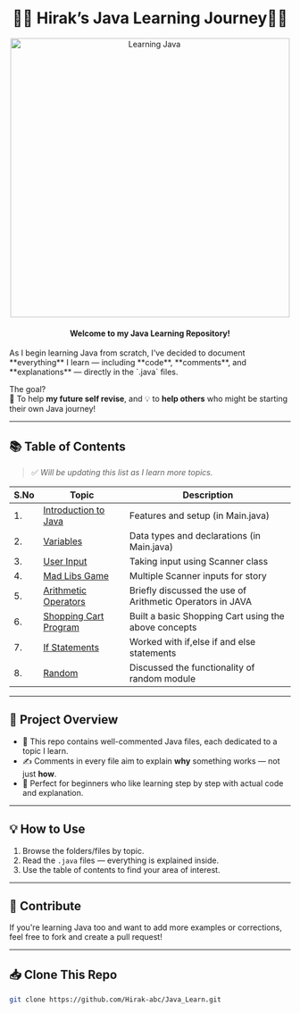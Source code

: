 <h1 align="center">🧑‍💻 Hirak’s Java Learning Journey🧑‍💻</h1>

<p align="center">
  <img src="https://media.giphy.com/media/qgQUggAC3Pfv687qPC/giphy.gif" alt="Learning Java" width="500">
</p>


<h4 align="center">Welcome to my Java Learning Repository!</h4> 
As I begin learning Java from scratch, I’ve decided to document **everything** I learn — including **code**, **comments**, and **explanations** — directly in the `.java` files.

The goal?  
📘 To help **my future self revise**, and 💡 to **help others** who might be starting their own Java journey!

---

## 📚 Table of Contents

> ✅ *Will be updating this list as I learn more topics.*

| S.No | Topic               | Description                        |
|------|---------------------|------------------------------------|
| 1.   | [Introduction to Java](#) | Features and setup (in Main.java)      |
| 2.   | [Variables](#)           | Data types and declarations  (in Main.java)      |
| 3.   | [User Input](#)          | Taking input using Scanner class  |
| 4.   | [Mad Libs Game](#)          | Multiple Scanner inputs for story  |
| 5.   | [Arithmetic Operators](#)          | Briefly discussed the use of Arithmetic Operators in JAVA  |
| 6.   | [Shopping Cart Program](#)          | Built a basic Shopping Cart using the above concepts   |
| 7.   | [If Statements](#)          | Worked with if,else if and else statements   |
| 8.   | [Random](#)          | Discussed the functionality of random module   |
---

## 🧭 Project Overview

- 📂 This repo contains well-commented Java files, each dedicated to a topic I learn.
- ✍️ Comments in every file aim to explain **why** something works — not just **how**.
- 📘 Perfect for beginners who like learning step by step with actual code and explanation.

---

## 💡 How to Use

1. Browse the folders/files by topic.
2. Read the `.java` files — everything is explained inside.
3. Use the table of contents to find your area of interest.

---

## 🤝 Contribute

If you're learning Java too and want to add more examples or corrections, feel free to fork and create a pull request!

---

## 📥 Clone This Repo

```bash
git clone https://github.com/Hirak-abc/Java_Learn.git
